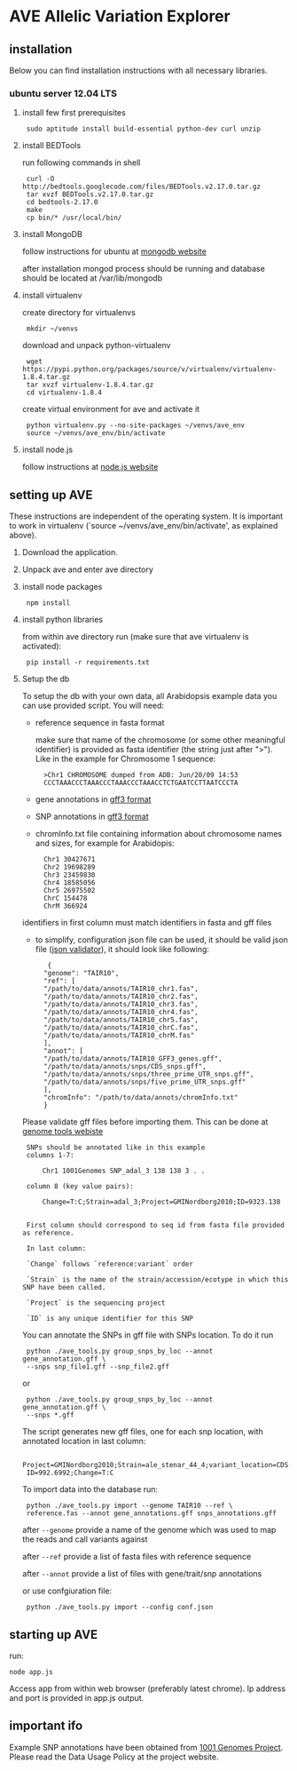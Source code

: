 AVE Allelic Variation Explorer
==============================

installation
------------

Below you can find installation instructions with all necessary libraries.

### ubuntu server 12.04 LTS

1. install few first prerequisites
	
		sudo aptitude install build-essential python-dev curl unzip 

3. install BEDTools
	
	run following commands in shell

		curl -O http://bedtools.googlecode.com/files/BEDTools.v2.17.0.tar.gz
		tar xvzf BEDTools.v2.17.0.tar.gz
		cd bedtools-2.17.0
		make
		cp bin/* /usr/local/bin/

3. install MongoDB
	
	follow instructions for ubuntu at [mongodb website](http://docs.mongodb.org/manual/tutorial/install-mongodb-on-ubuntu/)
	
	after installation mongod process should be running and database should be located at /var/lib/mongodb


4. install virtualenv

	create directory for virtualenvs
	
		mkdir ~/venvs

	download and unpack python-virtualenv

		wget https://pypi.python.org/packages/source/v/virtualenv/virtualenv-1.8.4.tar.gz
		tar xvzf virtualenv-1.8.4.tar.gz
		cd virtualenv-1.8.4

	create virtual environment for ave and activate it

		python virtualenv.py --no-site-packages ~/venvs/ave_env
		source ~/venvs/ave_env/bin/activate

5. install node.js

	follow instructions at [node.js website](https://github.com/joyent/node/wiki/Installing-Node.js-via-package-manager)


setting up AVE
--------------

These instructions are independent of the operating system.
It is important to work in virtualenv (`source ~/venvs/ave_env/bin/activate', as explained above).

1. Download the application.
2. Unpack ave and enter ave directory
		
3. install node packages
	
		npm install
		
4. install python libraries

	from within ave directory run (make sure that ave virtualenv is activated):

		pip install -r requirements.txt

4. Setup the db

	To setup the db with your own data, all Arabidopsis example data you can use provided script. You will need:
	- reference sequence in fasta format
		
		make sure that name of the chromosome (or some other meaningful identifier) is provided as fasta identifier (the string just after ">"). Like in the example for Chromosome 1 sequence:
			
			>Chr1 CHROMOSOME dumped from ADB: Jun/20/09 14:53
			CCCTAAACCCTAAACCCTAAACCCTAAACCTCTGAATCCTTAATCCCTA
			
	- gene annotations in [gff3 format](http://www.sequenceontology.org/gff3.shtml)
	- SNP annotations in [gff3 format](http://www.sequenceontology.org/gff3.shtml)
	- chromInfo.txt file containing information about chromosome names and sizes, for example for Arabidopis:
		
			Chr1 30427671
			Chr2 19698289
			Chr3 23459830
			Chr4 18585056
			Chr5 26975502
			ChrC 154478
			ChrM 366924

	identifiers in first column must match identifiers in fasta and gff files

	- to simplify, configuration json file can be used, it should be valid json file ([json validator](http://jsonlint.com/)), it should look like following:
	
			 {
	  		"genome": "TAIR10",
	  		"ref": [
	    	"/path/to/data/annots/TAIR10_chr1.fas",
	    	"/path/to/data/annots/TAIR10_chr2.fas",
	    	"/path/to/data/annots/TAIR10_chr3.fas",
	    	"/path/to/data/annots/TAIR10_chr4.fas",
	    	"/path/to/data/annots/TAIR10_chr5.fas",
	    	"/path/to/data/annots/TAIR10_chrC.fas",
	    	"/path/to/data/annots/TAIR10_chrM.fas"
	  		],
	  		"annot": [
	    	"/path/to/data/annots/TAIR10_GFF3_genes.gff",
	    	"/path/to/data/annots/snps/CDS_snps.gff",
	    	"/path/to/data/annots/snps/three_prime_UTR_snps.gff",
	    	"/path/to/data/annots/snps/five_prime_UTR_snps.gff"
	  		],
	  		"chromInfo": "/path/to/data/annots/chromInfo.txt"
			}

	
	Please validate gff files before importing them. This can be done at [genome tools webiste](http://genometools.org/cgi-bin/gff3validator.cgi)
	
		SNPs should be annotated like in this example
		columns 1-7:
		
			Chr1 1001Genomes SNP_adal_3	138 138 3 . .
		
		column 8 (key value pairs):
			
			Change=T:C;Strain=adal_3;Project=GMINordborg2010;ID=9323.138
			
		
		First column should correspond to seq id from fasta file provided as reference.
		
		In last column:
		
		`Change` follows `reference:variant` order
		
		`Strain` is the name of the strain/accession/ecotype in which this SNP have been called.
		
		`Project` is the sequencing project
		
		`ID` is any unique identifier for this SNP
		
	You can annotate the SNPs in gff file with SNPs location. To do it run
	
		python ./ave_tools.py group_snps_by_loc --annot gene_annotation.gff \
		--snps snp_file1.gff --snp_file2.gff

	or

		python ./ave_tools.py group_snps_by_loc --annot gene_annotation.gff \
		--snps *.gff
		
	The script generates new gff files, one for each snp location, with annotated location in last column:
	
		Project=GMINordborg2010;Strain=ale_stenar_44_4;variant_location=CDS;
		ID=992.6992;Change=T:C
		
	To import data into the database run:
	
		python ./ave_tools.py import --genome TAIR10 --ref \
		reference.fas --annot gene_annotations.gff snps_annotations.gff
		
	
	after `--genome` provide a name of the genome which was used to map the reads and call variants against
	
	after `--ref` provide a list of fasta files with reference sequence
	
	after `--annot` provide a list of files with gene/trait/snp annotations
	
	or use confgiuration file:

		python ./ave_tools.py import --config conf.json

		
starting up AVE
---------------

run:

	node app.js
	
Access app from within web browser (preferably latest chrome). Ip address and port is provided in app.js output.


important ifo
-------------
Example SNP annotations have been obtained from [1001 Genomes Project](http://1001genomes.org/). Please read the Data Usage Policy at the project website.